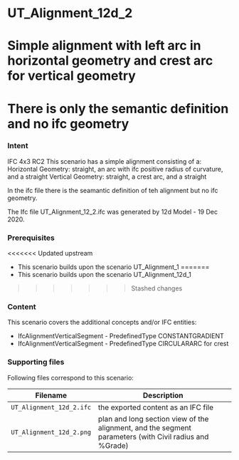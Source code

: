 
# UT_Alignment_12d_2
# Simple alignment with left arc in horizontal geometry and crest arc for vertical geometry
# There is only the semantic definition and no ifc geometry 

### Intent

IFC 4x3 RC2
This scenario has a simple alignment consisting of a:
 Horizontal Geometry: straight, an arc with ifc positive radius of curvature, and a straight
 Vertical Geometry:   straight, a crest arc, and a straight

In the ifc file there is the seamantic definition of teh alignment but no ifc geometry.

The Ifc file UT_Alignment_12_2.ifc was generated by 12d Model - 19 Dec 2020. 


### Prerequisites

<<<<<<< Updated upstream
- This scenario builds upon the scenario UT_Alignment_1
=======
- This scenario builds upon the scenario UT_Alignment_12d_1
>>>>>>> Stashed changes

### Content

This scenario covers the additional concepts and/or IFC entities:

- IfcAlignmentVerticalSegment - PredefinedType CONSTANTGRADIENT
- IfcAlignmentVerticalSegment - PredefinedType CIRCULARARC for crest

### Supporting files

Following files correspond to this scenario:

| Filename                           | Description                                                                                            |
|------------------------------------|--------------------------------------------------------------------------------------------------------|
| `UT_Alignment_12d_2.ifc`           | the exported content as an IFC file                                                                    |
| `UT_Alignment_12d_2.png`           | plan and long section view of the alignment, and the segment parameters (with Civil radius and %Grade) |


